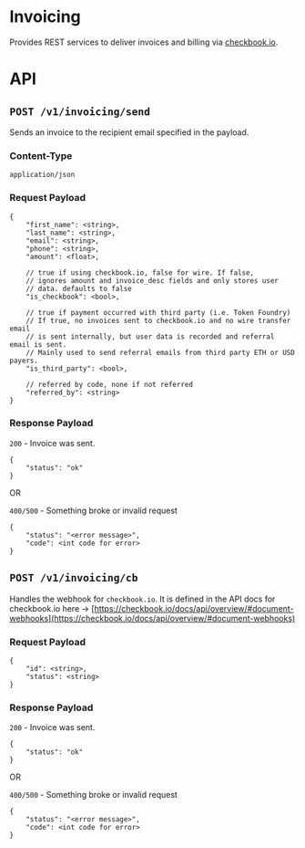 # Invoicing

Provides REST services to deliver invoices and billing via [checkbook.io](http://checkbook.io).

# API

## `POST /v1/invoicing/send`

Sends an invoice to the recipient email specified in the payload.

### Content-Type
`application/json`

### Request Payload
```
{
	"first_name": <string>,
	"last_name": <string>,
	"email": <string>,
	"phone": <string>,
	"amount": <float>,

	// true if using checkbook.io, false for wire. If false,
 	// ignores amount and invoice_desc fields and only stores user
 	// data. defaults to false
	"is_checkbook": <bool>,

	// true if payment occurred with third party (i.e. Token Foundry)
	// If true, no invoices sent to checkbook.io and no wire transfer email
	// is sent internally, but user data is recorded and referral email is sent.
	// Mainly used to send referral emails from third party ETH or USD payers.
	"is_third_party": <bool>,

	// referred by code, none if not referred
	"referred_by": <string>
}
```

### Response Payload

`200` - Invoice was sent.

```
{
	"status": "ok"
}
```

OR

`400/500` - Something broke or invalid request

```
{
	"status": "<error message>",
	"code": <int code for error>
}
```


## `POST /v1/invoicing/cb`

Handles the webhook for `checkbook.io`.  It is defined in the API docs for checkbook.io here -> [https://checkbook.io/docs/api/overview/#document-webhooks](https://checkbook.io/docs/api/overview/#document-webhooks)

### Request Payload
```
{
	"id": <string>,
	"status": <string>
}

```


### Response Payload

`200` - Invoice was sent.

```
{
	"status": "ok"
}
```

OR

`400/500` - Something broke or invalid request

```
{
	"status": "<error message>",
	"code": <int code for error>
}
```

